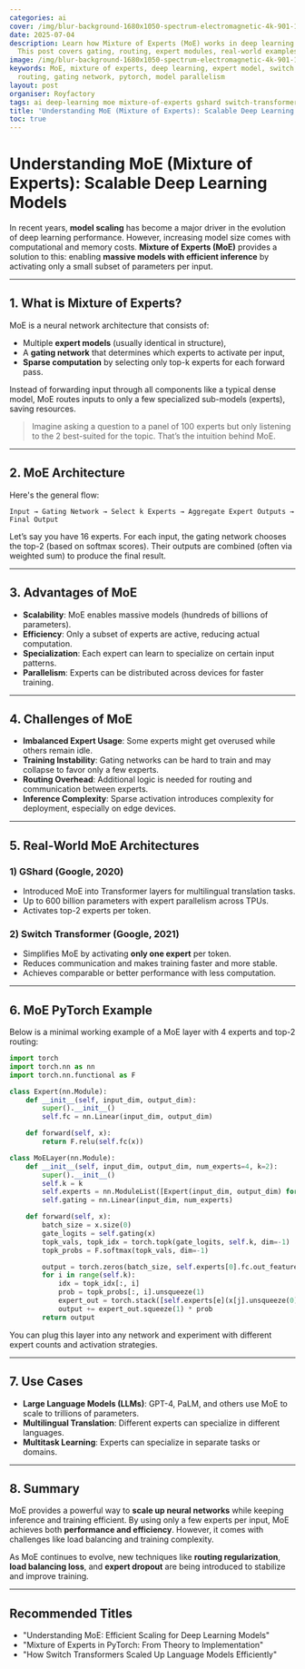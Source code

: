 ```yaml
---
categories: ai
cover: /img/blur-background-1680x1050-spectrum-electromagnetic-4k-901-1.jpg
date: 2025-07-04
description: Learn how Mixture of Experts (MoE) works in deep learning to scale models efficiently.
  This post covers gating, routing, expert modules, real-world examples, and implementation in PyTorch.
image: /img/blur-background-1680x1050-spectrum-electromagnetic-4k-901-1.jpg
keywords: MoE, mixture of experts, deep learning, expert model, switch transformer, gshard,
  routing, gating network, pytorch, model parallelism
layout: post
organiser: Royfactory
tags: ai deep-learning moe mixture-of-experts gshard switch-transformer routing gating-model tensorflow pytorch
title: 'Understanding MoE (Mixture of Experts): Scalable Deep Learning Models'
toc: true
---
```


# Understanding MoE (Mixture of Experts): Scalable Deep Learning Models

In recent years, **model scaling** has become a major driver in the evolution of deep learning performance. However, increasing model size comes with computational and memory costs. **Mixture of Experts (MoE)** provides a solution to this: enabling **massive models with efficient inference** by activating only a small subset of parameters per input.

---

## 1. What is Mixture of Experts?

MoE is a neural network architecture that consists of:

- Multiple **expert models** (usually identical in structure),
- A **gating network** that determines which experts to activate per input,
- **Sparse computation** by selecting only top-k experts for each forward pass.

Instead of forwarding input through all components like a typical dense model, MoE routes inputs to only a few specialized sub-models (experts), saving resources.

> Imagine asking a question to a panel of 100 experts but only listening to the 2 best-suited for the topic. That’s the intuition behind MoE.

---

## 2. MoE Architecture

Here's the general flow:

```text
Input → Gating Network → Select k Experts → Aggregate Expert Outputs → Final Output
````

Let’s say you have 16 experts. For each input, the gating network chooses the top-2 (based on softmax scores). Their outputs are combined (often via weighted sum) to produce the final result.

---

## 3. Advantages of MoE

* **Scalability**: MoE enables massive models (hundreds of billions of parameters).
* **Efficiency**: Only a subset of experts are active, reducing actual computation.
* **Specialization**: Each expert can learn to specialize on certain input patterns.
* **Parallelism**: Experts can be distributed across devices for faster training.

---

## 4. Challenges of MoE

* **Imbalanced Expert Usage**: Some experts might get overused while others remain idle.
* **Training Instability**: Gating networks can be hard to train and may collapse to favor only a few experts.
* **Routing Overhead**: Additional logic is needed for routing and communication between experts.
* **Inference Complexity**: Sparse activation introduces complexity for deployment, especially on edge devices.

---

## 5. Real-World MoE Architectures

### 1) GShard (Google, 2020)

* Introduced MoE into Transformer layers for multilingual translation tasks.
* Up to 600 billion parameters with expert parallelism across TPUs.
* Activates top-2 experts per token.

### 2) Switch Transformer (Google, 2021)

* Simplifies MoE by activating **only one expert** per token.
* Reduces communication and makes training faster and more stable.
* Achieves comparable or better performance with less computation.

---

## 6. MoE PyTorch Example

Below is a minimal working example of a MoE layer with 4 experts and top-2 routing:

```python
import torch
import torch.nn as nn
import torch.nn.functional as F

class Expert(nn.Module):
    def __init__(self, input_dim, output_dim):
        super().__init__()
        self.fc = nn.Linear(input_dim, output_dim)

    def forward(self, x):
        return F.relu(self.fc(x))

class MoELayer(nn.Module):
    def __init__(self, input_dim, output_dim, num_experts=4, k=2):
        super().__init__()
        self.k = k
        self.experts = nn.ModuleList([Expert(input_dim, output_dim) for _ in range(num_experts)])
        self.gating = nn.Linear(input_dim, num_experts)

    def forward(self, x):
        batch_size = x.size(0)
        gate_logits = self.gating(x)
        topk_vals, topk_idx = torch.topk(gate_logits, self.k, dim=-1)
        topk_probs = F.softmax(topk_vals, dim=-1)

        output = torch.zeros(batch_size, self.experts[0].fc.out_features).to(x.device)
        for i in range(self.k):
            idx = topk_idx[:, i]
            prob = topk_probs[:, i].unsqueeze(1)
            expert_out = torch.stack([self.experts[e](x[j].unsqueeze(0)) for j, e in enumerate(idx)])
            output += expert_out.squeeze(1) * prob
        return output
```

You can plug this layer into any network and experiment with different expert counts and activation strategies.

---

## 7. Use Cases

* **Large Language Models (LLMs)**: GPT-4, PaLM, and others use MoE to scale to trillions of parameters.
* **Multilingual Translation**: Different experts can specialize in different languages.
* **Multitask Learning**: Experts can specialize in separate tasks or domains.

---

## 8. Summary

MoE provides a powerful way to **scale up neural networks** while keeping inference and training efficient. By using only a few experts per input, MoE achieves both **performance and efficiency**. However, it comes with challenges like load balancing and training complexity.

As MoE continues to evolve, new techniques like **routing regularization**, **load balancing loss**, and **expert dropout** are being introduced to stabilize and improve training.

---

## Recommended Titles

* "Understanding MoE: Efficient Scaling for Deep Learning Models"
* "Mixture of Experts in PyTorch: From Theory to Implementation"
* "How Switch Transformers Scaled Up Language Models Efficiently"